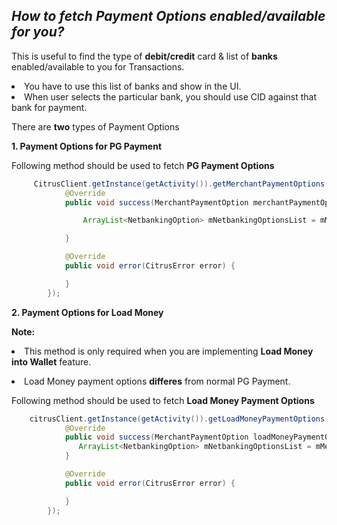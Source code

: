 <h2><i>How to fetch Payment Options enabled/available for you?</i></h2>

<p>This is useful to find the type of <b>debit/credit</b> card & list of <b>banks</b> enabled/available to you for Transactions.</p><li>You have to use this list of banks and show in the UI.</li><li> When user selects the particular bank, you should use CID against that bank for payment.</li>

There are <b>two</b> types of Payment Options

<b>1. Payment Options for PG Payment</b>

Following method should be used to fetch <b>PG Payment Options</b>
```java
     CitrusClient.getInstance(getActivity()).getMerchantPaymentOptions(new Callback<MerchantPaymentOption>() {
            @Override
            public void success(MerchantPaymentOption merchantPaymentOption) {

                ArrayList<NetbankingOption> mNetbankingOptionsList = mMerchantPaymentOption.getNetbankingOptionList();//this will give you only bank list

            }

            @Override
            public void error(CitrusError error) {

            }
        });
```
<b>2. Payment Options for Load Money</b>

<b>Note:</b><li>This method is only required when you are implementing <b>Load Money into Wallet</b> feature.</li>
<li>Load Money payment options <b>differes</b> from normal PG Payment.</li>

Following method should be used to fetch <b>Load Money Payment Options</b>
```java
    citrusClient.getInstance(getActivity()).getLoadMoneyPaymentOptions(new Callback<MerchantPaymentOption>() {
            @Override
            public void success(MerchantPaymentOption loadMoneyPaymentOptions) {
               ArrayList<NetbankingOption> mNetbankingOptionsList = mMerchantPaymentOption.getNetbankingOptionList();//this will give you only bank list
            }

            @Override
            public void error(CitrusError error) {

            }
        });
```
